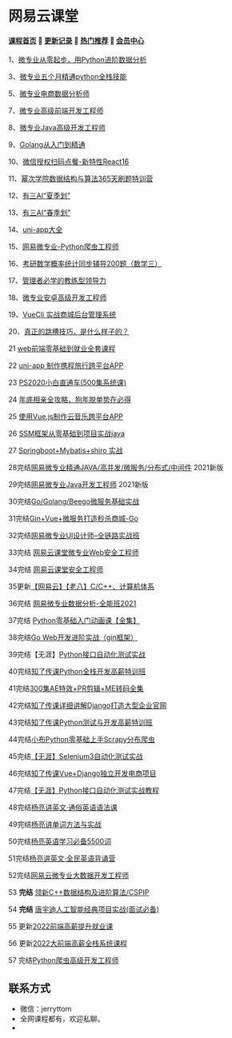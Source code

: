 # 网易云课堂

#### [**课程首页**](../../README.md) 💖 [**更新记录**](./gxjl-2024.md) 💖 [**热门推荐**](./rmtj.md) 💖 [**会员中心**](./vip.md)

1、[微专业从零起步，用Python进阶数据分析](https://mooc.study.163.com/smartSpec/detail/1202821601.htm)

3、[微专业五个月精通python全栈技能](https://mooc.study.163.com/smartSpec/detail/1202847601.htm)

5、[微专业电商数据分析师](https://mooc.study.163.com/smartSpec/detail/1001477003.htm)

7、[微专业高级前端开发工程师](https://mooc.study.163.com/smartSpec/detail/1202851605.htm)

8、[微专业Java高级开发工程师](https://mooc.study.163.com/smartSpec/detail/1001485004.htm)

9、[Golang从入门到精通](https://study.163.com/course/introduction/1004720008.htm)

10、[微信授权扫码点餐-新特性React16](https://study.163.com/course/introduction/1209625823.htm)

11、[幂次学院数据结构与算法365天刷题特训营](https://mici.jiqishidai.com/site/course_introduction?id=12)

12、[有三AI“夏季划”](https://mp.weixin.qq.com/s/vYSMmCcBbetdQxiN1glp4w)

13、[有三AI“春季划”](https://mp.weixin.qq.com/s/fCY5oZArN0CpPjDFqo5mPQ)

14、[uni-app大全](https://www.yuque.com/xiedaimala/main/uni-app)

15、[网易微专业-Python爬虫工程师](https://mooc.study.163.com/smartSpec/detail/1202843604.htm)

16、[考研数学概率统计同步辅导200题（数学三）](https://study.163.com/course/introduction.htm?courseId=1037008)

17、[管理者必学的教练型领导力](https://study.163.com/course/introduction/1006188006.htm)

18、[微专业安卓高级开发工程师](https://mooc.study.163.com/smartSpec/detail/1202810601.htm)

19、[VueCli 实战商城后台管理系统](https://study.163.com/course/introduction/1209431911.htm)

20、[真正的跳槽技巧，是什么样子的？](https://study.163.com/course/introduction/1005709017.htm)

21 [web前端零基础到就业全套课程](https://study.163.com/course/introduction/1209652809.htm)

22 [uni-app 制作携程旅行跨平台APP](https://study.163.com/course/introduction/1209512862.htm)

23 [PS2020小白直通车(500集系统课)](https://study.163.com/course/introduction/803009.htm)

24 [年底相亲全攻略，狗年脱单势在必得](https://study.163.com/course/introduction/1004957032.htm)

25 [使用Vue.js制作云音乐跨平台APP](https://study.163.com/course/introduction.htm?courseId=1209430910&share=1&shareId=1436363563#/courseDetail?tab=1)

26 [SSM框架从零基础到项目实战java](https://study.163.com/course/introduction.htm?courseId=1209958230)

27 [Springboot+Mybatis+shiro 实战](https://study.163.com/course/introduction/1209674835.htm)

28完结[网易微专业精通JAVA/高并发/微服务/分布式/中间件](https://mooc.study.163.com/smartSpec/detail/1202858603.htm) 2021新版

29完结[网易微专业Java开发工程师](https://mooc.study.163.com/smartSpec/detail/1202867602.htm) 2021新版

30完结[Go/Golang/Beego微服务基础实战](https://study.163.com/course/introduction/1209977452.htm)

31完结[Gin+Vue+微服务打造秒杀商城-Go](https://study.163.com/course/introduction/1210803856.htm)

32完结[网易微专业UI设计师–全链路实战班](https://mooc.study.163.com/smartSpec/detail/1202832601.htm)

33完结 [网易云课堂微专业Web安全工程师](https://mooc.study.163.com/smartSpec/detail/1001227001.htm)

34完结 [网易云课堂安全工程师](https://mooc.study.163.com/smartSpec/detail/1202889602.htm)

35更新[【网易云】【老八】C/C++、计算机体系](https://study.163.com/course/introduction.htm?courseId=1209597912)

36完结 [网易微专业数据分析-全能班2021](https://mooc.study.163.com/smartSpec/detail/1202883605.htm)

37完结 [Python零基础入门动画课【全集】](https://study.163.com/course/introduction/1209570828.htm?share=1&shareId=1017665390&utm_content=courseIntro&utm_u=1017665390&utm_source=weixin)

38完结[Go Web开发进阶实战（gin框架）](https://study.163.com/course/introduction/1210171207.htm)

39完结【无涯】[Python接口自动化测试实战](https://study.163.com/course/introduction/1006358022.htm)

40完结[知了传课Python全栈开发高薪特训班](https://study.163.com/course/introduction.htm?courseId=1004504016)

41完结[300集AE特效+PR剪辑+ME转码全集](https://study.163.com/course/introduction.htm?courseId=1003686020)

42完结[知了传课详细讲解Django打造大型企业官网](https://study.163.com/course/introduction.htm?courseId=1005084022)

43完结[知了传课Python测试与开发高薪特训班](https://study.163.com/course/introduction.htm?courseId=1209351817)

44完结[小布Python零基础上手Scrapy分布爬虫](https://study.163.com/course/introduction.htm?courseId=1003729016)

45完结[【无涯】Selenium3自动化测试实战](https://study.163.com/course/introduction.htm?courseId=1006463015)

46完结[知了传课Vue+Django独立开发电商项目](https://study.163.com/course/introduction.htm?courseId=1209490803)

47完结[【无涯】Python接口自动化测试实战教程](https://study.163.com/course/friendly404.htm?courseId=1005281043&status=-5&_trace_c_p_k2_=e872a61979dc4a70b48ef8567969998e)

48完结[杨亮讲英文·通俗英语语法课](https://ke.study.163.com/course/detail/100108039)

49完结[杨亮讲单词方法与实战](https://ke.study.163.com/course/detail/100108038)

50完结[杨亮英语学习必备5500词](https://ke.study.163.com/course/detail/100108041)

51完结[杨亮讲英文·全民英语背诵营](https://ke.study.163.com/course/detail/100108596)

52完结[网易云微专业大数据开发工程师](https://mooc.study.163.com/smartSpec/detail/1202857601.htm)

53 **完结** [领新C++数据结构及进阶算法/CSPIP](https://study.163.com/course/introduction.htm?courseId=1211257801)

54 **完结** [唐宇迪人工智能经典项目实战(面试必备)](https://study.163.com/course/introduction.htm?courseId=1209598972)

55 更新[2022前端高薪提升就业课](https://study.163.com/course/introduction/1212199806.htm)

56 更新[2022大前端高薪全栈系统课程](https://study.163.com/course/introduction/1212061805.htm)

57 完结[Python爬虫高级开发工程师](https://ke.qq.com/course/3582874?course_id=3582874#term_id=105524190)

## **联系方式**

-  微信：jerryttom
-  全网课程都有，欢迎私聊。
-   